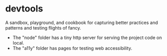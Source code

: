 # devtools
A sandbox, playground, and cookbook for capturing better practices and patterns and testing flights of fancy.

- The "node" folder has a tiny http server for serving the project code on local.
- The "a11y" folder has pages for testing web accessibility. 